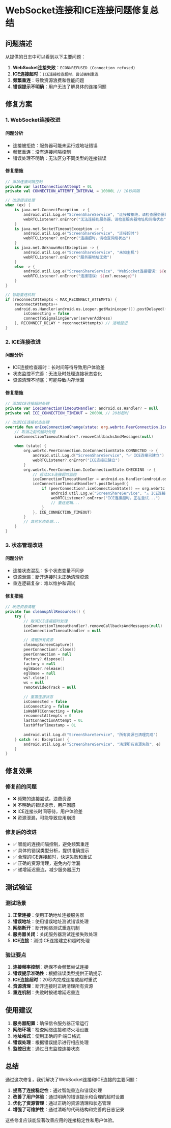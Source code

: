 # WebSocket连接和ICE连接问题修复总结

## 问题描述

从提供的日志中可以看到以下主要问题：

1. **WebSocket连接失败**：`ECONNREFUSED (Connection refused)`
2. **ICE连接超时**：`ICE连接检查超时，尝试强制重连`
3. **频繁重连**：导致资源浪费和性能问题
4. **错误提示不明确**：用户无法了解具体的连接问题

## 修复方案

### 1. WebSocket连接改进

#### 问题分析
- 连接被拒绝：服务器可能未运行或地址错误
- 频繁重连：没有连接间隔控制
- 错误处理不明确：无法区分不同类型的连接错误

#### 修复措施
```kotlin
// 添加连接间隔控制
private var lastConnectionAttempt = 0L
private val CONNECTION_ATTEMPT_INTERVAL = 10000L // 10秒间隔

// 改进错误处理
when (ex) {
    is java.net.ConnectException -> {
        android.util.Log.e("ScreenShareService", "连接被拒绝，请检查服务器是否运行")
        webRTCListener?.onError("无法连接到服务器，请检查服务器地址和网络状态")
    }
    is java.net.SocketTimeoutException -> {
        android.util.Log.e("ScreenShareService", "连接超时")
        webRTCListener?.onError("连接超时，请检查网络状态")
    }
    is java.net.UnknownHostException -> {
        android.util.Log.e("ScreenShareService", "未知主机")
        webRTCListener?.onError("服务器地址无效")
    }
    else -> {
        android.util.Log.e("ScreenShareService", "WebSocket连接错误: ${ex?.message}")
        webRTCListener?.onError("连接错误: ${ex?.message}")
    }
}

// 智能重连机制
if (reconnectAttempts < MAX_RECONNECT_ATTEMPTS) {
    reconnectAttempts++
    android.os.Handler(android.os.Looper.getMainLooper()).postDelayed({
        isConnecting = false
        connectToSignalingServer(serverAddress)
    }, RECONNECT_DELAY * reconnectAttempts) // 递增延迟
}
```

### 2. ICE连接改进

#### 问题分析
- ICE连接检查超时：长时间等待导致用户体验差
- 状态监控不完善：无法及时处理连接状态变化
- 资源清理不彻底：可能导致内存泄漏

#### 修复措施
```kotlin
// 添加ICE连接超时处理
private var iceConnectionTimeoutHandler: android.os.Handler? = null
private val ICE_CONNECTION_TIMEOUT = 20000L // 20秒超时

// 改进ICE连接状态处理
override fun onIceConnectionChange(state: org.webrtc.PeerConnection.IceConnectionState?) {
    // 取消之前的超时处理
    iceConnectionTimeoutHandler?.removeCallbacksAndMessages(null)
    
    when (state) {
        org.webrtc.PeerConnection.IceConnectionState.CONNECTED -> {
            android.util.Log.d("ScreenShareService", "✅ ICE连接已建立")
            webRTCListener?.onError("ICE连接已建立")
        }
        org.webrtc.PeerConnection.IceConnectionState.CHECKING -> {
            // 启动ICE连接超时监控
            iceConnectionTimeoutHandler = android.os.Handler(android.os.Looper.getMainLooper())
            iceConnectionTimeoutHandler?.postDelayed({
                if (peerConnection?.iceConnectionState() == org.webrtc.PeerConnection.IceConnectionState.CHECKING) {
                    android.util.Log.w("ScreenShareService", "⚠️ ICE连接检查超时，尝试强制重连")
                    webRTCListener?.onError("ICE连接超时，正在重试...")
                    // 重连逻辑...
                }
            }, ICE_CONNECTION_TIMEOUT)
        }
        // 其他状态处理...
    }
}
```

### 3. 状态管理改进

#### 问题分析
- 连接状态混乱：多个状态变量不同步
- 资源泄漏：断开连接时未正确清理资源
- 重连逻辑复杂：难以维护和调试

#### 修复措施
```kotlin
// 改进资源清理
private fun cleanupAllResources() {
    try {
        // 取消ICE连接超时处理
        iceConnectionTimeoutHandler?.removeCallbacksAndMessages(null)
        iceConnectionTimeoutHandler = null
        
        // 清理所有资源
        cleanupScreenCapture()
        peerConnection?.close()
        peerConnection = null
        factory?.dispose()
        factory = null
        eglBase?.release()
        eglBase = null
        ws?.close()
        ws = null
        remoteVideoTrack = null
        
        // 重置连接状态
        isConnected = false
        isConnecting = false
        isWebRTCConnecting = false
        reconnectAttempts = 0
        lastConnectionAttempt = 0L
        lastOfferTimestamp = 0L
        
        android.util.Log.d("ScreenShareService", "所有资源已清理完成")
    } catch (e: Exception) {
        android.util.Log.e("ScreenShareService", "清理所有资源失败", e)
    }
}
```

## 修复效果

### 修复前的问题
- ❌ 频繁的连接尝试，浪费资源
- ❌ 不明确的错误提示，用户困惑
- ❌ ICE连接长时间等待，用户体验差
- ❌ 资源泄漏，可能导致应用崩溃

### 修复后的改进
- ✅ 智能的连接间隔控制，避免频繁重连
- ✅ 具体的错误类型分析，提供准确提示
- ✅ 合理的ICE连接超时，快速失败和重试
- ✅ 正确的资源清理，避免内存泄漏
- ✅ 递增延迟重连，减少服务器压力

## 测试验证

### 测试场景
1. **正常连接**：使用正确地址连接服务器
2. **错误地址**：使用错误地址测试错误处理
3. **网络断开**：断开网络测试重连机制
4. **服务器关闭**：关闭服务器测试连接失败处理
5. **ICE连接**：测试ICE连接建立和超时处理

### 验证要点
1. **连接频率控制**：确保不会频繁尝试连接
2. **错误提示准确性**：根据错误类型提供正确提示
3. **ICE连接超时**：20秒内完成连接或超时重试
4. **资源清理**：断开连接时正确清理所有资源
5. **重连机制**：失败时按递增延迟重连

## 使用建议

1. **服务器配置**：确保信令服务器正常运行
2. **网络环境**：检查网络连接和防火墙设置
3. **地址格式**：使用正确的IP:端口格式
4. **错误处理**：根据错误提示进行相应处理
5. **监控日志**：通过日志监控连接状态

## 总结

通过这次修复，我们解决了WebSocket连接和ICE连接的主要问题：

1. **提高了连接稳定性**：通过智能重连和错误处理
2. **改善了用户体验**：通过明确的错误提示和合理的超时设置
3. **优化了资源管理**：通过正确的资源清理和状态管理
4. **增强了可维护性**：通过清晰的代码结构和完善的日志记录

这些修复应该能显著改善应用的连接稳定性和用户体验。 